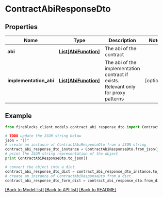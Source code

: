 # ContractAbiResponseDto


## Properties

Name | Type | Description | Notes
------------ | ------------- | ------------- | -------------
**abi** | [**List[AbiFunction]**](AbiFunction.md) | The abi of the contract | 
**implementation_abi** | [**List[AbiFunction]**](AbiFunction.md) | The abi of the implementation contract if exists. Relevant only for proxy patterns | [optional] 

## Example

```python
from fireblocks_client.models.contract_abi_response_dto import ContractAbiResponseDto

# TODO update the JSON string below
json = "{}"
# create an instance of ContractAbiResponseDto from a JSON string
contract_abi_response_dto_instance = ContractAbiResponseDto.from_json(json)
# print the JSON string representation of the object
print ContractAbiResponseDto.to_json()

# convert the object into a dict
contract_abi_response_dto_dict = contract_abi_response_dto_instance.to_dict()
# create an instance of ContractAbiResponseDto from a dict
contract_abi_response_dto_form_dict = contract_abi_response_dto.from_dict(contract_abi_response_dto_dict)
```
[[Back to Model list]](../README.md#documentation-for-models) [[Back to API list]](../README.md#documentation-for-api-endpoints) [[Back to README]](../README.md)


